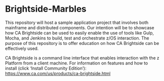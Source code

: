 # Brightside-Marbles
This repository will host a sample application project that involves both mainframe and distributed components. Our intention will be to showcase how CA Brightside can be used to easily enable the use of tools like Gulp, Mocha, and Jenkins to build, test and orchestrate z/OS interaction. The purpose of this repository is to offer education on how CA Brightside can be effectively used.

CA Brightside is a command line interface that enables interaction with the z Platform from a client machine. For information on features and how to install (click ‘Install Community Edition’): https://www.ca.com/us/products/ca-brightside.html
